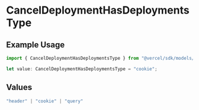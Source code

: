 # CancelDeploymentHasDeploymentsType

## Example Usage

```typescript
import { CancelDeploymentHasDeploymentsType } from "@vercel/sdk/models/canceldeploymentop.js";

let value: CancelDeploymentHasDeploymentsType = "cookie";
```

## Values

```typescript
"header" | "cookie" | "query"
```